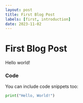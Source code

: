 ```yaml
---
layout: post
title: First Blog Post
labels: [first, introduction]
date: 2023-11-02
---
```


# First Blog Post

Hello world! 

### Code

You can include code snippets too:

```python
print("Hello, World!")
```

